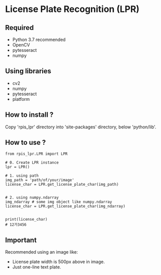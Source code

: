 # License Plate Recognition (LPR)
## Required
- Python 3.7 recommended
- OpenCV
- pytesseract
- numpy

## Using libraries
- cv2
- numpy
- pytesseract
- platform

## How to install ?
Copy 'rpis_lpr' directory into 'site-packages' directory, below 'python/lib'.

## How to use ?
```
from rpis_lpr.LPR import LPR

# 0. Create LPR instance
lpr = LPR()

# 1. using path
img_path = 'path/of/your/image'
license_char = LPR.get_license_plate_char(img_path)


# 2. using numpy.ndarray
img_ndarray # some img object like numpy.ndarray
license_char = LPR.get_license_plate_char(img_ndarray)


print(license_char)
# 12가3456
```

## Important
Recommended using an image like:
- License plate width is 500px above in image.
- Just one-line text plate.
